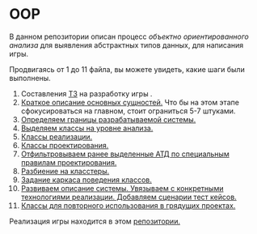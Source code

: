 # OOP

В данном репозитории описан процесс _объектно ориентированного анализа_ для выявления абстрактных типов данных, для написания игры.  

Продвигаясь от 1 до 11 файла, вы можете увидеть, какие шаги были выполнены. 

1. Составления [ТЗ](https://github.com/FedorSabeshkin/OOP/blob/main/1%20Task.md) на разработку игры .
2. [Краткое описание основных сущностей.](https://github.com/FedorSabeshkin/OOP/blob/main/2%20Short%20description.md) Что бы на этом этапе сфокусироваться на главном, стоит ограниться 5-7 штуками.
3. [Определяем границы разрабатываемой системы.](https://github.com/FedorSabeshkin/OOP/blob/main/3%20Boundaries%20of%20the%20system.md)
4. [Выделяем классы на уровне анализа.](https://github.com/FedorSabeshkin/OOP/blob/main/4%20analysis%20classes.md)
5. [Классы реализации.](https://github.com/FedorSabeshkin/OOP/blob/main/5%20Classes%20Of%20Implementation.md)
6. [Классы проектирования.](https://github.com/FedorSabeshkin/OOP/blob/main/6%20Design%20Classes.md)
7. [Отфильтровываем ранее выделенные АТД по специальным правилам проектирования.](https://github.com/FedorSabeshkin/OOP/blob/main/7%20Redundant%20classes.md)
8. [Разбиение на класстеры.](https://github.com/FedorSabeshkin/OOP/blob/main/8%20Class%20Clusters.md)
9. [Задание каркаса поведения классов.](https://github.com/FedorSabeshkin/OOP/blob/main/9%20Classes%20of%20behavior.md)
10. [Развиваем описание системы. Увязываем с конкретными технологиями реализации. Добавляем сценарии тест кейсов.](https://github.com/FedorSabeshkin/OOP/blob/main/10%20Shaping%20the%20architecture.md)
11. [Классы для повторного использования в грядущих проектах.](https://github.com/FedorSabeshkin/OOP/blob/main/11%20Reusable%20classes%20for%20future%20projects.md)

Реализация игры находится в этом [репозитории.](https://github.com/FedorSabeshkin/Game)
